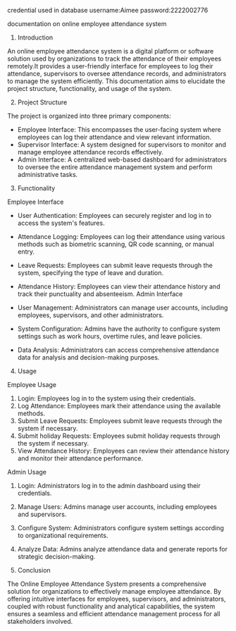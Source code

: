 credential used in database
username:Aimee
password:2222002776

documentation on online employee attendance system

1. Introduction


An online employee attendance system is a digital platform or software solution used by organizations to track the attendance of their employees remotely.It provides a user-friendly interface for employees to log their attendance, supervisors to oversee attendance records, and administrators to manage the system efficiently. This documentation aims to elucidate the project structure, functionality, and usage of the system.

2. Project Structure

The project is organized into three primary components:

- Employee Interface: This encompasses the user-facing system where employees can log their attendance and view relevant information.
- Supervisor Interface: A system designed for supervisors to monitor and manage employee attendance records effectively.
- Admin Interface: A centralized web-based dashboard for administrators to oversee the entire attendance management system and perform administrative tasks.

3. Functionality

Employee Interface

- User Authentication: Employees can securely register and log in to access the system's features.
- Attendance Logging: Employees can log their attendance using various methods such as biometric scanning, QR code scanning, or manual entry.
- Leave Requests: Employees can submit leave requests through the system, specifying the type of leave and duration.
- Attendance History: Employees can view their attendance history and track their punctuality and absenteeism.
Admin Interface

- User Management: Administrators can manage user accounts, including employees, supervisors, and other administrators.
- System Configuration: Admins have the authority to configure system settings such as work hours, overtime rules, and leave policies.
- Data Analysis: Administrators can access comprehensive attendance data for analysis and decision-making purposes.

4. Usage

Employee Usage

1. Login: Employees log in to the system using their credentials.
2. Log Attendance: Employees mark their attendance using the available methods.
3. Submit Leave Requests: Employees submit leave requests through the system if necessary.
4. Submit holiday Requests: Employees submit holiday requests through the system if necessary.
5. View Attendance History: Employees can review their attendance history and monitor their attendance performance.


Admin Usage

1. Login: Administrators log in to the admin dashboard using their credentials.
2. Manage Users: Admins manage user accounts, including employees and supervisors.
3. Configure System: Administrators configure system settings according to organizational requirements.
4. Analyze Data: Admins analyze attendance data and generate reports for strategic decision-making.

5. Conclusion

The Online Employee Attendance System presents a comprehensive solution for organizations to effectively manage employee attendance. By offering intuitive interfaces for employees, supervisors, and administrators, coupled with robust functionality and analytical capabilities, the system ensures a seamless and efficient attendance management process for all stakeholders involved.
